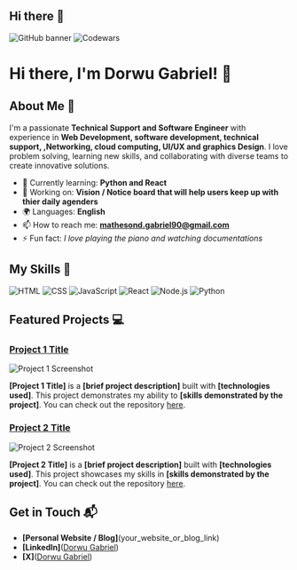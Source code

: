 ## Hi there 👋


![GitHub banner](https://github.com/user-attachments/assets/6dae5024-50a2-4b7d-8712-7b1658c5222d)
![Codewars](https://www.codewars.com/users/mathesond900/badges/large)
# Hi there, I'm Dorwu Gabriel! 👋

## About Me 🚀

I'm a passionate **Technical Support and Software Engineer** with experience in **Web Development, software development, technical support, ,Networking, cloud computing, UI/UX and graphics Design**. I love problem solving, learning new skills, and collaborating with diverse teams to create innovative solutions.

- 🌱 Currently learning: **Python and React**
- 🔭 Working on: **Vision / Notice board that will help users keep up with thier daily agenders**
- 🌍 Languages: **English**
- 📫 How to reach me: **mathesond.gabriel90@gmail.com**
- ⚡ Fun fact: *I love playing the piano and watching documentations*

## My Skills 🧠

![HTML](https://img.shields.io/badge/-HTML-E34F26?style=flat-square&logo=html5&logoColor=white)
![CSS](https://img.shields.io/badge/-CSS-1572B6?style=flat-square&logo=css3&logoColor=white)
![JavaScript](https://img.shields.io/badge/-JavaScript-F7DF1E?style=flat-square&logo=javascript&logoColor=black)
![React](https://img.shields.io/badge/-React-61DAFB?style=flat-square&logo=react&logoColor=black)
![Node.js](https://img.shields.io/badge/-Node.js-339933?style=flat-square&logo=node.js&logoColor=white)
![Python](https://img.shields.io/badge/-Python.py-339933?style=flat-square&logo=python.py&logoColor=yellow)

## Featured Projects 💻

### [Project 1 Title](project_1_link)

![Project 1 Screenshot](project_1_screenshot_url)

**[Project 1 Title]** is a **[brief project description]** built with **[technologies used]**. This project demonstrates my ability to **[skills demonstrated by the project]**. You can check out the repository [here](project_1_repository_link).

### [Project 2 Title](project_2_link)

![Project 2 Screenshot](project_2_screenshot_url)

**[Project 2 Title]** is a **[brief project description]** built with **[technologies used]**. This project showcases my skills in **[skills demonstrated by the project]**. You can check out the repository [here](project_2_repository_link).

## Get in Touch 📬

- **[Personal Website / Blog]**(your_website_or_blog_link)
- **[LinkedIn]**([Dorwu Gabriel](https://www.linkedin.com/in/dorwu-gabriel-6b34701a3/))
- **[X]**([Dorwu Gabriel](https://www.linkedin.com/in/dorwu-gabriel-6b34701a3/))




<!-- Hi, I'm Gabriel, a Technical Support and Software Engineer with a passion for technology, problem-solving, and innovation.
I hold a Bachelors of Applied Science in Information Technology Degree and have experience in technical support, cloud computing, and software 
development. My journey in tech has been fueled by a strong desire to learn, grow, and create solutions that make a difference.
- 📫 How to reach me on mathesond.gabriel90@gmail.com -->

<!---
mathesond900/mathesond900 is a ✨ special ✨ repository because its `README.md` (this file) appears on your GitHub profile.
You can click the Preview link to take a look at your changes.
--->

